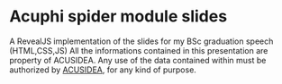 # Acuphi spider module slides
A RevealJS implementation of the slides for my BSc graduation speech (HTML,CSS,JS)
All the informations contained in this presentation are property of ACUSIDEA.
Any use of the data contained within must be authorized by [ACUSIDEA](http://www.acusidea.it/English_version/index-en.html), for any kind of purpose.